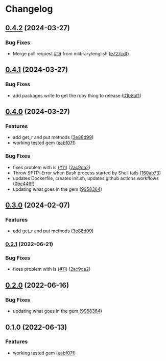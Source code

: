 # Changelog

## [0.4.2](https://github.com/mlibrary/sftp/compare/sftp/v0.4.1...sftp/v0.4.2) (2024-03-27)


### Bug Fixes

* Merge pull request [#19](https://github.com/mlibrary/sftp/issues/19) from mlibrary/english ([e727cdf](https://github.com/mlibrary/sftp/commit/e727cdf2f76fa2459f7bcc87695104179b20cb31))

## [0.4.1](https://github.com/mlibrary/sftp/compare/sftp/v0.4.0...sftp/v0.4.1) (2024-03-27)


### Bug Fixes

* add packages write to get the ruby thing to release ([0108af1](https://github.com/mlibrary/sftp/commit/0108af1370629ff89a0c6118c0aa38fcbc0edb20))

## [0.4.0](https://github.com/mlibrary/sftp/compare/sftp-v0.3.0...sftp/v0.4.0) (2024-03-27)


### Features

* add get_r and put methods ([3e88d99](https://github.com/mlibrary/sftp/commit/3e88d9929c426aa6fc22923e98d2006af5686e59))
* working tested gem ([eabf07f](https://github.com/mlibrary/sftp/commit/eabf07f86b46ee3a5d42214fa0665c97ed16b77e))


### Bug Fixes

* fixes problem with ls ([#11](https://github.com/mlibrary/sftp/issues/11)) ([2ac9da2](https://github.com/mlibrary/sftp/commit/2ac9da25a3502def89e504af4b8bdecc97266700))
* Throw SFTP::Error when Bash process started by Shell fails ([160ab73](https://github.com/mlibrary/sftp/commit/160ab737d40092382cfc5b068397642e64008332))
* updates Dockerfile, creates init.sh, updates github actions workflows ([0bc446f](https://github.com/mlibrary/sftp/commit/0bc446f56cb80f159b0d8d4272c42fbda9ef49fa))
* updating what goes in the gem ([9958364](https://github.com/mlibrary/sftp/commit/99583642f5e64de0a22eb6c9c1c4232e60d682eb))

## [0.3.0](https://www.github.com/mlibrary/sftp/compare/v0.2.1...v0.3.0) (2024-02-07)


### Features

* add get_r and put methods ([3e88d99](https://www.github.com/mlibrary/sftp/commit/3e88d9929c426aa6fc22923e98d2006af5686e59))

### [0.2.1](https://www.github.com/mlibrary/sftp/compare/v0.2.0...v0.2.1) (2022-06-21)


### Bug Fixes

* fixes problem with ls ([#11](https://www.github.com/mlibrary/sftp/issues/11)) ([2ac9da2](https://www.github.com/mlibrary/sftp/commit/2ac9da25a3502def89e504af4b8bdecc97266700))

## [0.2.0](https://www.github.com/mlibrary/sftp/compare/v0.1.0...v0.2.0) (2022-06-16)


### Bug Fixes

* updating what goes in the gem ([9958364](https://www.github.com/mlibrary/sftp/commit/99583642f5e64de0a22eb6c9c1c4232e60d682eb))

## 0.1.0 (2022-06-13)


### Features

* working tested gem ([eabf07f](https://www.github.com/mlibrary/sftp/commit/eabf07f86b46ee3a5d42214fa0665c97ed16b77e))
